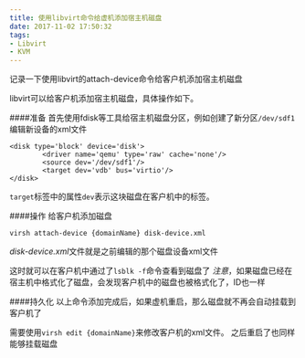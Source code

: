 ```yaml
---
title: 使用libvirt命令给虚机添加宿主机磁盘
date: 2017-11-02 17:50:32
tags: 
- Libvirt
- KVM
---
```


记录一下使用libvirt的attach-device命令给客户机添加宿主机磁盘
<!--more-->

libvirt可以给客户机添加宿主机磁盘，具体操作如下。

####准备
首先使用fdisk等工具给宿主机磁盘分区，例如创建了新分区`/dev/sdf1`
编辑新设备的xml文件

```
<disk type='block' device='disk'>
        <driver name='qemu' type='raw' cache='none'/>
        <source dev='/dev/sdf1'/>
        <target dev='vdb' bus='virtio'/>
</disk>
```

`target`标签中的属性`dev`表示这块磁盘在客户机中的标签。

####操作
给客户机添加磁盘

```
virsh attach-device {domainName} disk-device.xml
```
*disk-device.xml*文件就是之前编辑的那个磁盘设备xml文件

这时就可以在客户机中通过了`lsblk -f`命令查看到磁盘了
*注意*，如果磁盘已经在宿主机中格式化了磁盘，会发现客户机中的磁盘也被格式化了，ID也一样

####持久化
以上命令添加完成后，如果虚机重启，那么磁盘就不再会自动挂载到客户机了

需要使用`virsh edit {domainName}`来修改客户机的xml文件。
之后重启了也同样能够挂载磁盘
